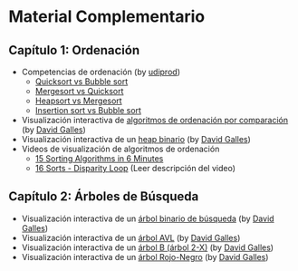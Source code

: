 # Material Complementario

## Capítulo 1: Ordenación

* Competencias de ordenación (by [udiprod](https://www.youtube.com/c/udiprod/videos))
  * [Quicksort vs Bubble sort](https://www.youtube.com/watch?v=aXXWXz5rF64)
  * [Mergesort vs Quicksort](https://www.youtube.com/watch?v=es2T6KY45cA)
  * [Heapsort vs Mergesort](https://www.youtube.com/watch?v=H5kAcmGOn4Q)
  * [Insertion sort vs Bubble sort](https://www.youtube.com/watch?v=TZRWRjq2CAg)
* Visualización interactiva de [algoritmos de ordenación por comparación](https://www.cs.usfca.edu/~galles/visualization/ComparisonSort.html) (by [David Galles](https://www.cs.usfca.edu/~galles/))
* Visualización interactiva de un [heap binario](https://www.cs.usfca.edu/~galles/visualization/Heap.html) (by [David Galles](https://www.cs.usfca.edu/~galles/))
* Videos de visualización de algoritmos de ordenación
  * [15 Sorting Algorithms in 6 Minutes](https://www.youtube.com/watch?v=kPRA0W1kECg)
  * [16 Sorts - Disparity Loop](https://www.youtube.com/watch?v=bcwwM6EoveA) (Leer descripción del video)


## Capítulo 2: Árboles de Búsqueda

* Visualización interactiva de un [árbol binario de búsqueda](https://www.cs.usfca.edu/~galles/visualization/BST.html) (by [David Galles](https://www.cs.usfca.edu/~galles/))
* Visualización interactiva de un [árbol AVL](https://www.cs.usfca.edu/~galles/visualization/AVLtree.html) (by [David Galles](https://www.cs.usfca.edu/~galles/))
* Visualización interactiva de un [árbol B (árbol 2-X)](https://www.cs.usfca.edu/~galles/visualization/BST.html) (by [David Galles](https://www.cs.usfca.edu/~galles/))
* Visualización interactiva de un [árbol Rojo-Negro](https://www.cs.usfca.edu/~galles/visualization/BST.html) (by [David Galles](https://www.cs.usfca.edu/~galles/))
